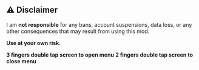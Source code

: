 ## ⚠️ Disclaimer

I am **not responsible** for any bans, account suspensions, data loss, or any other consequences that may result from using this mod.

**Use at your own risk.**

**3 fingers double tap screen to open menu**
**2 fingers double tap screen to close menu**